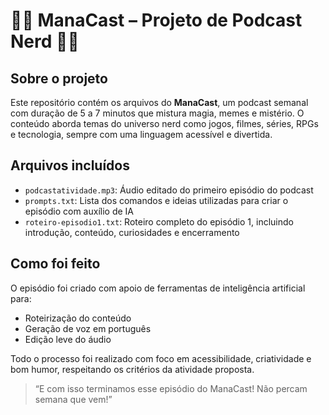 # 🧙‍♂️ ManaCast – Projeto de Podcast Nerd 🧙‍♂️
 
## Sobre o projeto
Este repositório contém os arquivos do **ManaCast**, um podcast semanal com duração de 5 a 7 minutos que mistura magia, memes e mistério. O conteúdo aborda temas do universo nerd como jogos, filmes, séries, RPGs e tecnologia, sempre com uma linguagem acessível e divertida.

## Arquivos incluídos
- `podcastatividade.mp3`: Áudio editado do primeiro episódio do podcast  
- `prompts.txt`: Lista dos comandos e ideias utilizadas para criar o episódio com auxílio de IA  
- `roteiro-episodio1.txt`: Roteiro completo do episódio 1, incluindo introdução, conteúdo, curiosidades e encerramento

## Como foi feito
O episódio foi criado com apoio de ferramentas de inteligência artificial para:
- Roteirização do conteúdo
- Geração de voz em português
- Edição leve do áudio

Todo o processo foi realizado com foco em acessibilidade, criatividade e bom humor, respeitando os critérios da atividade proposta.

> “E com isso terminamos esse episódio do ManaCast! Não percam semana que vem!”

